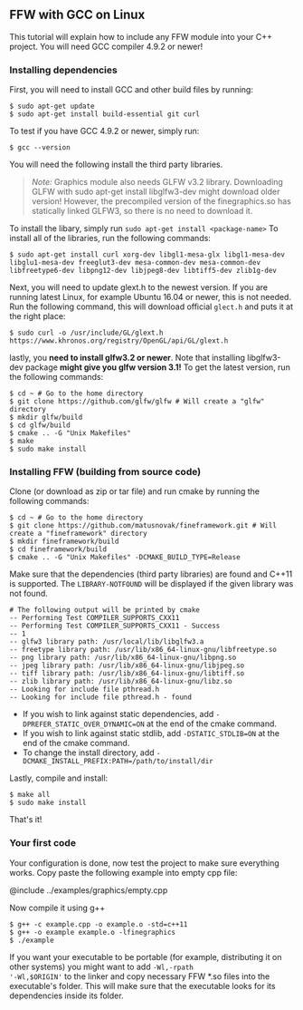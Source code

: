 FFW with GCC on Linux
-----------------------------------------

This tutorial will explain how to include any FFW module into your C++ project. You will need GCC compiler 4.9.2 or newer! 

### Installing dependencies

First, you will need to install GCC and other build files by running: 

```
$ sudo apt-get update
$ sudo apt-get install build-essential git curl
```

To test if you have GCC 4.9.2 or newer, simply run:

```
$ gcc --version
```

You will need the following install the third party libraries.

> *Note:* Graphics module also needs GLFW v3.2 library. Downloading GLFW with sudo apt-get install libglfw3-dev might download older version! However, the precompiled version of the finegraphics.so has statically linked GLFW3, so there is no need to download it.

To install the libary, simply run `sudo apt-get install <package-name>` To install all of the libraries, run the following commands:

```
$ sudo apt-get install curl xorg-dev libgl1-mesa-glx libgl1-mesa-dev libglu1-mesa-dev freeglut3-dev mesa-common-dev mesa-common-dev libfreetype6-dev libpng12-dev libjpeg8-dev libtiff5-dev zlib1g-dev
```

Next, you will need to update glext.h to the newest version. If you are running latest Linux, for example Ubuntu 16.04 or newer, this is not needed. Run the following command, this will download official `glect.h` and puts it at the right place:

```
$ sudo curl -o /usr/include/GL/glext.h https://www.khronos.org/registry/OpenGL/api/GL/glext.h
```

lastly, you **need to install glfw3.2 or newer**. Note that installing libglfw3-dev package **might give you glfw version 3.1!** To get the latest version, run the following commands:

```
$ cd ~ # Go to the home directory
$ git clone https://github.com/glfw/glfw # Will create a "glfw" directory
$ mkdir glfw/build
$ cd glfw/build
$ cmake .. -G "Unix Makefiles"
$ make 
$ sudo make install
```

### Installing FFW (building from source code)

Clone (or download as zip or tar file) and run cmake by running the following commands:

```
$ cd ~ # Go to the home directory
$ git clone https://github.com/matusnovak/fineframework.git # Will create a "fineframework" directory
$ mkdir fineframework/build
$ cd fineframework/build
$ cmake .. -G "Unix Makefiles" -DCMAKE_BUILD_TYPE=Release
```

Make sure that the dependencies (third party libraries) are found and C++11 is supported. The `LIBRARY-NOTFOUND` will be displayed if the given library was not found.

```
# The following output will be printed by cmake 
-- Performing Test COMPILER_SUPPORTS_CXX11
-- Performing Test COMPILER_SUPPORTS_CXX11 - Success
-- 1
-- glfw3 library path: /usr/local/lib/libglfw3.a
-- freetype library path: /usr/lib/x86_64-linux-gnu/libfreetype.so
-- png library path: /usr/lib/x86_64-linux-gnu/libpng.so
-- jpeg library path: /usr/lib/x86_64-linux-gnu/libjpeg.so
-- tiff library path: /usr/lib/x86_64-linux-gnu/libtiff.so
-- zlib library path: /usr/lib/x86_64-linux-gnu/libz.so
-- Looking for include file pthread.h
-- Looking for include file pthread.h - found
```

* If you wish to link against static dependencies, add `-DPREFER_STATIC_OVER_DYNAMIC=ON` at the end of the cmake command.
* If you wish to link against static stdlib, add `-DSTATIC_STDLIB=ON` at the end of the cmake command.
* To change the install directory, add `-DCMAKE_INSTALL_PREFIX:PATH=/path/to/install/dir`

Lastly, compile and install:

```
$ make all
$ sudo make install
```

That's it!

### Your first code

Your configuration is done, now test the project to make sure everything works. Copy paste the following example into empty cpp file:

@include ../examples/graphics/empty.cpp

Now compile it using g++

```
$ g++ -c example.cpp -o example.o -std=c++11
$ g++ -o example example.o -lfinegraphics
$ ./example
```

If you want your executable to be portable (for example, distributing it on other systems) you might want to add <code>-Wl,-rpath '-Wl,$ORIGIN'</code> to the linker and copy necessary FFW *.so files into the executable's folder. This will make sure that the executable looks for its dependencies inside its folder.